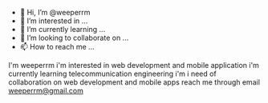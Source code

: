 - 👋 Hi, I’m @weeperrm
- 👀 I’m interested in ...
- 🌱 I’m currently learning ...
- 💞️ I’m looking to collaborate on ...
- 📫 How to reach me ...

<!---
weeperrm/weeperrm is a ✨ special ✨ repository because its `README.md` (this file) appears on your GitHub profile.
You can click the Preview link to take a look at your changes.
--->
I'm weeperrm
i'm interested in web development and mobile application
i'm currently learning telecommunication engineering 
i'm i need of collaboration on web development and mobile apps
reach me through email weeperrm@gmail.com
